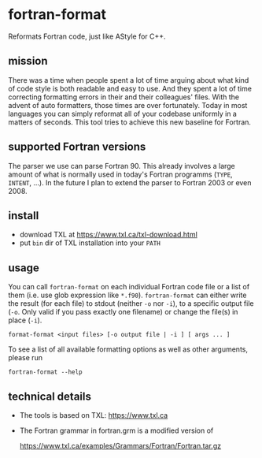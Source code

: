 # fortran-format
Reformats Fortran code, just like AStyle for C++.

## mission

There was a time when people spent a lot of time arguing about what kind of code style is both readable and easy to use. And they spent a lot of time correcting formatting errors in their and their colleagues' files. With the advent of auto formatters, those times are over fortunately. Today in most languages you can simply reformat all of your codebase uniformly in a matters of seconds.
This tool tries to achieve this new baseline for Fortran.

## supported Fortran versions

The parser we use can parse Fortran 90. This already involves a large amount of what is normally used in today's Fortran programms (`TYPE`, `INTENT`, ...). In the future I plan to extend the parser to Fortran 2003 or even 2008.

## install

- download TXL at https://www.txl.ca/txl-download.html
- put `bin` dir of TXL installation into your `PATH`
	
## usage

You can call `fortran-format` on each individual Fortran code file or a list of them (i.e. use glob expression like `*.f90`). `fortran-format` can either write the result (for each file) to stdout (neither `-o` nor `-i`), to a specific output file (`-o`. Only valid if you pass exactly one filename) or change the file(s) in place (`-i`).

	format-format <input files> [-o output file | -i ] [ args ... ]

To see a list of all available formatting options as well as other arguments, please run 

	fortran-format --help

## technical details
	
- The tools is based on TXL: https://www.txl.ca
- The Fortran grammar in fortran.grm is a modified version of 

	https://www.txl.ca/examples/Grammars/Fortran/Fortran.tar.gz
